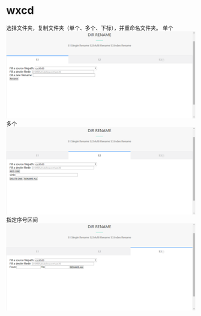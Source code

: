 # wxcd
选择文件夹，复制文件夹（单个、多个、下标），并重命名文件夹。
单个
![image](https://github.com/cnniit/wxcd/blob/master/wxcd4/%E5%BE%AE%E4%BF%A1%E5%9B%BE%E7%89%87_20191204123051.png)
多个
![image](https://github.com/cnniit/wxcd/blob/master/wxcd4/%E5%BE%AE%E4%BF%A1%E5%9B%BE%E7%89%87_20191204123056.png)
指定序号区间
![image](https://github.com/cnniit/wxcd/blob/master/wxcd4/%E5%BE%AE%E4%BF%A1%E5%9B%BE%E7%89%87_20191204123101.png)
